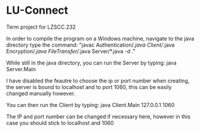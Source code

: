 # LU-Connect
Term project for LZSCC.232

In order to compile the program on a Windows machine, navigate to the java directory type the command: 
"javac Authentication/*.java Client/*.java Encryption/*.java FileTransfer/*.java Server/*.java -d ."

While still in the java directory, you can run the Server by typing:
java Server.Main

I have disabled the feautre to choose the ip or port number when creating, the server is bound to localhost and to port 1060, this can be easily changed manually however.

You can then run the Client by typing:
java Client.Main 127.0.0.1 1060

The IP and port number can be changed if necessary here, however in this case you should stick to localhost and 1060
